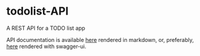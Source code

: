 # todolist-API
A REST API for a TODO list app

API documentation is available [here](https://github.com/cyber-chuvash/todolist-API/blob/master/docs/api/README.md) rendered in markdown, 
or, preferably, [here](https://docs.todo.chuvash.pw/) rendered with swagger-ui.
